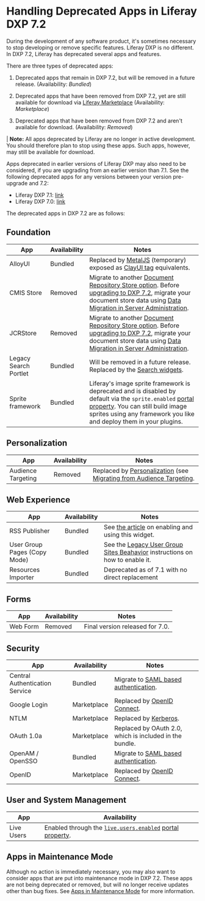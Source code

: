 # Handling Deprecated Apps in Liferay DXP 7.2

During the development of any software product, it's sometimes necessary to stop developing or remove specific features. Liferay DXP is no different. In DXP 7.2, Liferay has deprecated several apps and features. 

There are three types of deprecated apps: 

1.  Deprecated apps that remain in DXP 7.2, but will be removed in a future release. (Availability: *Bundled*)

2.  Deprecated apps that have been removed from DXP 7.2, yet are still available for download via [Liferay Marketplace](https://web.liferay.com/marketplace) (Availability: *Marketplace*) 

3.  Deprecated apps that have been removed from DXP 7.2 and aren't available for download. (Availability: *Removed*) 

| **Note:** All apps deprecated by Liferay are no longer in active development. You should therefore plan to stop using these apps. Such apps, however, may still be available for download.

Apps deprecated in earlier versions of Liferay DXP may also need to be considered, if you are upgrading from an earlier version than 7.1. See the following deprecated apps for any versions between your version pre-upgrade and 7.2:

* Liferay DXP 7.1: [link]()
* Liferay DXP 7.0: [link]()

The deprecated apps in DXP 7.2 are as follows:

## Foundation

| App |  Availability |  Notes |
| --- | ------------- | ------ |
| AlloyUI | Bundled | Replaced by [MetalJS](https://metaljs.com/) (temporary) exposed as [ClayUI tag](/docs/7-2/reference/-/knowledge_base/r/front-end-taglibs) equivalents. |  
| CMIS Store | Removed | Migrate to another [Document Repository Store option](/docs/7-2/deploy/-/knowledge_base/d/document-repository-configuration). Before [upgrading to DXP 7.2](/docs/7-2/deploy/-/knowledge_base/d/upgrading-to-product-ver), migrate your document store data using [Data Migration in Server Administration](/docs/7-2/user/-/knowledge_base/u/server-administration). |
| JCRStore | Removed | Migrate to another [Document Repository Store option](/docs/7-2/deploy/-/knowledge_base/d/document-repository-configuration). Before [upgrading to DXP 7.2](/docs/7-2/deploy/-/knowledge_base/d/upgrading-to-product-ver), migrate your document store data using [Data Migration in Server Administration](/docs/7-2/user/-/knowledge_base/u/server-administration). |
| Legacy Search Portlet | Bundled | Will be removed in a future release. Replaced by the [Search widgets](/docs/7-2/user/-/knowledge_base/u/search). |
| Sprite framework | Bundled | Liferay's image sprite framework is deprecated and is disabled by default via the `sprite.enabled` [portal property](/docs/7-2/deploy/-/knowledge_base/d/portal-properties). You can still build image sprites using any framework you like and deploy them in your plugins. |

## Personalization

| App |  Availability |  Notes |
| --- | ------------- | ------ |
| Audience Targeting | Removed | Replaced by [Personalization](/docs/7-2/user/-/knowledge_base/u/segmentation-and-personalization) (see [Migrating from Audience Targeting](./migrating-from-audience-targeting/01-migrating-from-audience-targeting.md). | 

## Web Experience

| App |  Availability |  Notes |
| --- | ------------- | ------ |
| RSS Publisher | Bundled | See [the article](/docs/7-1/user/-/knowledge_base/u/the-rss-publisher-widget) on enabling and using this widget. |
| User Group Pages (Copy Mode) | Bundled | See the [Legacy User Group Sites Beahavior](/docs/7-1/user/-/knowledge_base/u/user-group-sites#legacy-user-group-sites-behavior) instructions on how to enable it. |
| Resources Importer | Bundled | Deprecated as of 7.1 with no direct replacement |

## Forms

| App | Availability | Notes |
| --- | ------------------ | ----------- |
| Web Form | Removed | Final version released for 7.0. |

## Security

| App |  Availability |  Notes |
| --- | ------------------ | ----------- |
| Central Authentication Service | Bundled | Migrate to [SAML based authentication](https://help.liferay.com/hc/en-us/articles/360028711032-Introduction-to-Authenticating-Using-SAML). |
| Google Login | Marketplace | Replaced by [OpenID Connect](/docs/7-2/deploy/-/knowledge_base/d/authenticating-with-openid-connect). |
| NTLM | Marketplace | Replaced by [Kerberos](/docs/7-2/deploy/-/knowledge_base/d/authenticating-with-kerberos). |
| OAuth 1.0a | Marketplace | Replaced by OAuth 2.0, which is included in the bundle. |
| OpenAM / OpenSSO | Bundled | Migrate to [SAML based authentication](https://help.liferay.com/hc/en-us/articles/360028711032-Introduction-to-Authenticating-Using-SAML). |
| OpenID | Marketplace | Replaced by [OpenID Connect](/docs/7-2/deploy/-/knowledge_base/d/authenticating-with-openid-connect). |

## User and System Management

| App |  Availability | 
| --- | ------------------ |
| Live Users | Enabled through the [`live.users.enabled`](@platform-ref@/7.2-latest/propertiesdoc/portal.properties.html) [portal property](/docs/7-2/deploy/-/knowledge_base/d/portal-properties). | 

## Apps in Maintenance Mode

Although no action is immediately necessary, you may also want to consider apps that are put into maintenance mode in DXP 7.2. These apps are not being deprecated or removed, but will no longer receive updates other than bug fixes. See [Apps in Maintenance Mode](./99-apps-in-maintenance-mode.md) for more information.
